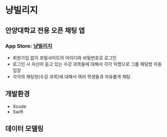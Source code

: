 # 냥빌리지
## 안양대학교 전용 오픈 채팅 앱

### App Store: [냥빌리지](https://apps.apple.com/us/app/%EB%83%A5%EB%B9%8C%EB%A6%AC%EC%A7%80/id6443853906)

- 회원가입 없이 포털사이트의 아이디와 비밀번호로 로그인
- 로그인 시 자신이 듣고 있는 수강 과목들에 대해서 각각 익명으로 그룹 채팅방 자동 입장
- 각각의 채팅방(수강 과목)에 대해서 여러 학생들과 자유롭게 채팅

## 개발환경
- Xcode
- Swift

## 데이터 모델링
